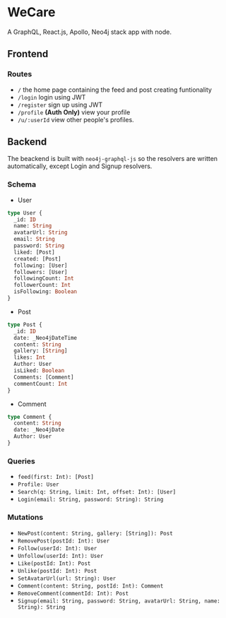 # WeCare

A GraphQL, React.js, Apollo, Neo4j stack app with node.

## Frontend

### Routes

- `/` the home page containing the feed and post creating funtionality
- `/login` login using JWT
- `/register` sign up using JWT
- `/profile` **(Auth Only)** view your profile
- `/u/:userId` view other people's profiles.


## Backend

The beackend is built with `neo4j-graphql-js` so the resolvers are written automatically, except Login and Signup resolvers.

### Schema

- User

```graphql
type User {
  _id: ID
  name: String
  avatarUrl: String
  email: String
  password: String
  liked: [Post]
  created: [Post]
  following: [User]
  followers: [User]
  followingCount: Int
  followerCount: Int
  isFollowing: Boolean
}
```

- Post

```graphql
type Post {
  _id: ID
  date: _Neo4jDateTime
  content: String
  gallery: [String]
  likes: Int
  Author: User
  isLiked: Boolean
  Comments: [Comment]
  commentCount: Int
}
```

- Comment

```graphql
type Comment {
  content: String
  date: _Neo4jDate
  Author: User
}
```

### Queries

- `feed(first: Int): [Post]`
- `Profile: User`
- `Search(q: String, limit: Int, offset: Int): [User]`
- `Login(email: String, password: String): String`

### Mutations

- `NewPost(content: String, gallery: [String]): Post`
- `RemovePost(postId: Int): User`
- `Follow(userId: Int): User`
- `Unfollow(userId: Int): User`
- `Like(postId: Int): Post`
- `Unlike(postId: Int): Post`
- `SetAvatarUrl(url: String): User`
- `Comment(content: String, postId: Int): Comment`
- `RemoveComment(commentId: Int): Post`
- `Signup(email: String, password: String, avatarUrl: String, name: String): String`
